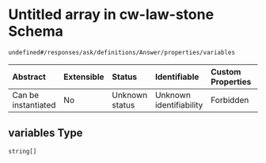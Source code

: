 # Untitled array in cw-law-stone Schema

```txt
undefined#/responses/ask/definitions/Answer/properties/variables
```



| Abstract            | Extensible | Status         | Identifiable            | Custom Properties | Additional Properties | Access Restrictions | Defined In                                                             |
| :------------------ | :--------- | :------------- | :---------------------- | :---------------- | :-------------------- | :------------------ | :--------------------------------------------------------------------- |
| Can be instantiated | No         | Unknown status | Unknown identifiability | Forbidden         | Allowed               | none                | [cw-law-stone.json\*](schema/cw-law-stone.json "open original schema") |

## variables Type

`string[]`
